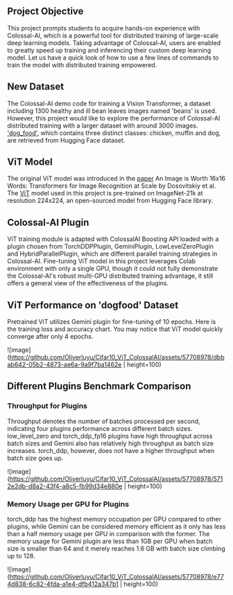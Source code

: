 ## Project Objective

This project prompts students to acquire hands-on experience with Colossal-AI, which is a powerful tool for distributed training of large-scale deep learning models. 
Taking advantage of Colossal-AI, users are enabled to greatly speed up training and inferencing their custom deep learning model. Let us have a quick look of how to use a few lines of commands to train the model with distributed training empowered.

## New Dataset

The Colossal-AI demo code for training a Vision Transformer, a dataset including 1300 healthy and ill bean leaves images named 'beans' is used. However, this project would like to explore the performance of Colossal-AI distributed training with a larger dataset with around 3000 images. ['dog_food'](url), which contains three distinct classes: chicken, muffin and dog, are retrieved from Hugging Face dataset.

## ViT Model

The original ViT model was introduced in the [paper](url) An Image is Worth 16x16 Words: Transformers for Image Recognition at Scale by Dosovitskiy et al. The [ViT](url) model used in this project is pre-trained on ImageNet-21k at resolution 224x224, an open-sourced model from Hugging Face library. 

## Colossal-AI Plugin

ViT training module is adapted with ColossalAI Boosting API loaded with a plugin chosen from TorchDDPPlugin, GeminiPlugin, LowLevelZeroPlugin and HybridParallelPlugin, which are different parallel training strategies in Colossal-AI. Fine-tuning ViT model in this project leverages Colab environment with only a single GPU, though it could not fully demonstrate the Colossal-AI's robust multi-GPU distributed training advantage, it still offers a general view of the effectiveness of the plugins.

## ViT Performance on 'dogfood' Dataset 

Pretrained ViT utilizes Gemini plugin for fine-tuning of 10 epochs. Here is the training loss and accuracy chart. You may notice that ViT model quickly converge after only 4 epochs. 

![image](https://github.com/Oliverluyu/Cifar10_ViT_ColossalAI/assets/57708978/dbbab642-05b2-4873-ae6a-9a9f7ba1462e | height=100)

## Different Plugins Benchmark Comparison

### Throughput for Plugins

Throughput denotes the number of batches processed per second, indicating four plugins performance across different batch sizes. low_level_zero and torch_ddp_fp16 plugins have high throughput across batch sizes and Gemini also has relatively high throughput as batch size increases. torch_ddp, however, does not have a higher throughput when batch size goes up.

![image](https://github.com/Oliverluyu/Cifar10_ViT_ColossalAI/assets/57708978/5712e2db-d8a2-43f4-a8c5-fb99d34e880e | height=100)


### Memory Usage per GPU for Plugins

torch_ddp has the highest memory occupation per GPU compared to other plugins, while Gemini can be considered memory efficient as it only has less than a half memory usage per GPU in comparison with the former. The memory usage for Gemini plugin are less than 1GB per GPU when batch size is smaller than 64 and it merely reaches 1.6 GB with batch size climbing up to 128.

![image](https://github.com/Oliverluyu/Cifar10_ViT_ColossalAI/assets/57708978/e774d838-6c82-4fda-a1e4-dfb412a347b1 | height=100)
